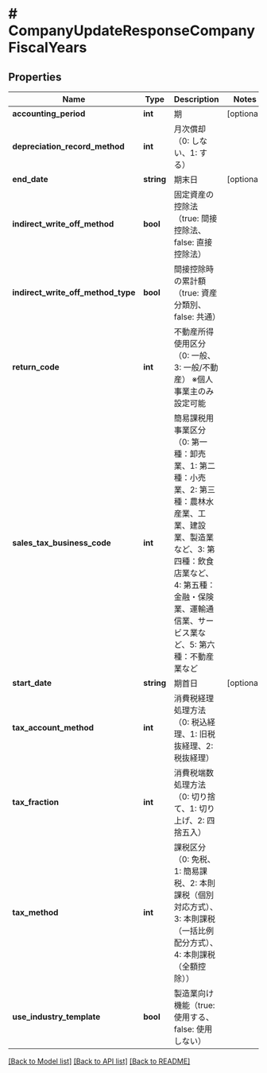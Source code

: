 # # CompanyUpdateResponseCompanyFiscalYears

## Properties

Name | Type | Description | Notes
------------ | ------------- | ------------- | -------------
**accounting_period** | **int** | 期 | [optional]
**depreciation_record_method** | **int** | 月次償却（0: しない、1: する） |
**end_date** | **string** | 期末日 | [optional]
**indirect_write_off_method** | **bool** | 固定資産の控除法（true: 間接控除法、false: 直接控除法） |
**indirect_write_off_method_type** | **bool** | 間接控除時の累計額（true: 資産分類別、false: 共通） |
**return_code** | **int** | 不動産所得使用区分（0: 一般、3: 一般/不動産） ※個人事業主のみ設定可能 |
**sales_tax_business_code** | **int** | 簡易課税用事業区分（0: 第一種：卸売業、1: 第二種：小売業、2: 第三種：農林水産業、工業、建設業、製造業など、3: 第四種：飲食店業など、4: 第五種：金融・保険業、運輸通信業、サービス業など、5: 第六種：不動産業など |
**start_date** | **string** | 期首日 | [optional]
**tax_account_method** | **int** | 消費税経理処理方法（0: 税込経理、1: 旧税抜経理、2: 税抜経理） |
**tax_fraction** | **int** | 消費税端数処理方法（0: 切り捨て、1: 切り上げ、2: 四捨五入） |
**tax_method** | **int** | 課税区分（0: 免税、1: 簡易課税、2: 本則課税（個別対応方式）、3: 本則課税（一括比例配分方式）、4: 本則課税（全額控除）） |
**use_industry_template** | **bool** | 製造業向け機能（true: 使用する、false: 使用しない） |

[[Back to Model list]](../../README.md#models) [[Back to API list]](../../README.md#endpoints) [[Back to README]](../../README.md)
